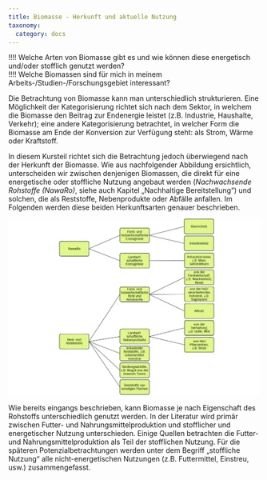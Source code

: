 ```yaml
---
title: Biomasse - Herkunft und aktuelle Nutzung
taxonomy:
  category: docs
---
```


!!!! Welche Arten von Biomasse gibt es und wie können diese energetisch und/oder stofflich genutzt werden? <br>
!!!! Welche Biomassen sind für mich in meinem Arbeits-/Studien-/Forschungsgebiet interessant?

Die Betrachtung von Biomasse kann man unterschiedlich strukturieren. Eine Möglichkeit der Kategorisierung richtet sich nach dem Sektor, in welchem die Biomasse den Beitrag zur Endenergie leistet (z.B. Industrie, Haushalte, Verkehr); eine andere Kategorisierung betrachtet, in welcher Form die Biomasse am Ende der Konversion zur Verfügung steht: als Strom, Wärme oder Kraftstoff.

In diesem Kursteil richtet sich die Betrachtung jedoch überwiegend nach der Herkunft der Biomasse. Wie aus nachfolgender Abbildung ersichtlich, unterscheiden wir zwischen denjenigen Biomassen, die direkt für eine energetische oder stoffliche Nutzung angebaut werden (*Nachwachsende Rohstoffe (NawaRo)*, siehe auch Kapitel „Nachhaltige Bereitstellung“) und solchen, die als Reststoffe, Nebenprodukte oder Abfälle anfallen. Im Folgenden werden diese beiden Herkunftsarten genauer beschrieben.

![](Skript_DBFZ_Biomassekategorien.png?lightbox=800&resize=600&classes=caption "Kategorien von Biomassen, eigene Darstellung")

Wie bereits eingangs beschrieben, kann Biomasse je nach Eigenschaft des Rohstoffs unterschiedlich genutzt werden. In der Literatur wird primär zwischen Futter- und Nahrungsmittelproduktion und stofflicher und energetischer Nutzung unterschieden. Einige Quellen betrachten die Futter- und Nahrungsmittelproduktion als Teil der stofflichen Nutzung. Für die späteren Potenzialbetrachtungen werden unter dem  Begriff „stoffliche Nutzung“ alle nicht-energetischen Nutzungen (z.B. Futtermittel, Einstreu, usw.)  zusammengefasst.
